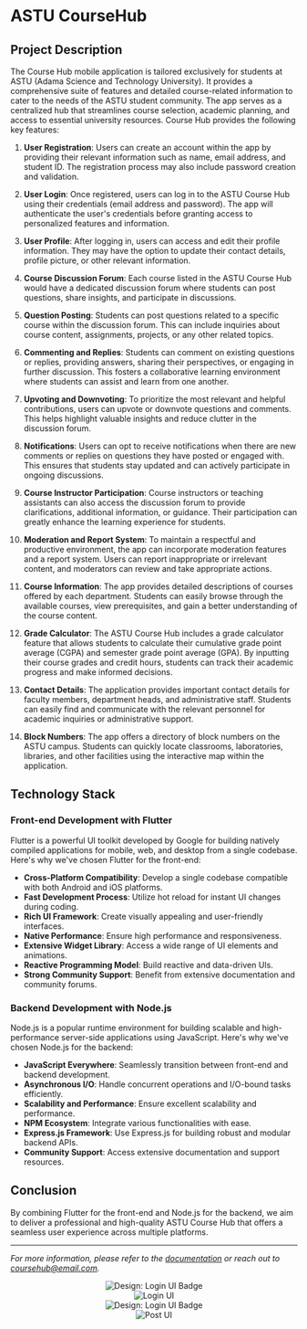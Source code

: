# ASTU CourseHub

## Project Description

The Course Hub mobile application is tailored exclusively for students at ASTU (Adama Science and Technology University). It provides a comprehensive suite of features and detailed course-related information to cater to the needs of the ASTU student community. The app serves as a centralized hub that streamlines course selection, academic planning, and access to essential university resources. Course Hub provides the following key features:

1. **User Registration**: Users can create an account within the app by providing their relevant information such as name, email address, and student ID. The registration process may also include password creation and validation.

2. **User Login**: Once registered, users can log in to the ASTU Course Hub using their credentials (email address and password). The app will authenticate the user's credentials before granting access to personalized features and information.

3. **User Profile**: After logging in, users can access and edit their profile information. They may have the option to update their contact details, profile picture, or other relevant information.

4. **Course Discussion Forum**: Each course listed in the ASTU Course Hub would have a dedicated discussion forum where students can post questions, share insights, and participate in discussions.

5. **Question Posting**: Students can post questions related to a specific course within the discussion forum. This can include inquiries about course content, assignments, projects, or any other related topics.

6. **Commenting and Replies**: Students can comment on existing questions or replies, providing answers, sharing their perspectives, or engaging in further discussion. This fosters a collaborative learning environment where students can assist and learn from one another.

7. **Upvoting and Downvoting**: To prioritize the most relevant and helpful contributions, users can upvote or downvote questions and comments. This helps highlight valuable insights and reduce clutter in the discussion forum.

8. **Notifications**: Users can opt to receive notifications when there are new comments or replies on questions they have posted or engaged with. This ensures that students stay updated and can actively participate in ongoing discussions.

9. **Course Instructor Participation**: Course instructors or teaching assistants can also access the discussion forum to provide clarifications, additional information, or guidance. Their participation can greatly enhance the learning experience for students.

10. **Moderation and Report System**: To maintain a respectful and productive environment, the app can incorporate moderation features and a report system. Users can report inappropriate or irrelevant content, and moderators can review and take appropriate actions.

11. **Course Information**: The app provides detailed descriptions of courses offered by each department. Students can easily browse through the available courses, view prerequisites, and gain a better understanding of the course content.

12. **Grade Calculator**: The ASTU Course Hub includes a grade calculator feature that allows students to calculate their cumulative grade point average (CGPA) and semester grade point average (GPA). By inputting their course grades and credit hours, students can track their academic progress and make informed decisions.

13. **Contact Details**: The application provides important contact details for faculty members, department heads, and administrative staff. Students can easily find and communicate with the relevant personnel for academic inquiries or administrative support.

14. **Block Numbers**: The app offers a directory of block numbers on the ASTU campus. Students can quickly locate classrooms, laboratories, libraries, and other facilities using the interactive map within the application.

## Technology Stack

### Front-end Development with Flutter

Flutter is a powerful UI toolkit developed by Google for building natively compiled applications for mobile, web, and desktop from a single codebase. Here's why we've chosen Flutter for the front-end:

- **Cross-Platform Compatibility**: Develop a single codebase compatible with both Android and iOS platforms.
- **Fast Development Process**: Utilize hot reload for instant UI changes during coding.
- **Rich UI Framework**: Create visually appealing and user-friendly interfaces.
- **Native Performance**: Ensure high performance and responsiveness.
- **Extensive Widget Library**: Access a wide range of UI elements and animations.
- **Reactive Programming Model**: Build reactive and data-driven UIs.
- **Strong Community Support**: Benefit from extensive documentation and community forums.

### Backend Development with Node.js

Node.js is a popular runtime environment for building scalable and high-performance server-side applications using JavaScript. Here's why we've chosen Node.js for the backend:

- **JavaScript Everywhere**: Seamlessly transition between front-end and backend development.
- **Asynchronous I/O**: Handle concurrent operations and I/O-bound tasks efficiently.
- **Scalability and Performance**: Ensure excellent scalability and performance.
- **NPM Ecosystem**: Integrate various functionalities with ease.
- **Express.js Framework**: Use Express.js for building robust and modular backend APIs.
- **Community Support**: Access extensive documentation and support resources.

## Conclusion

By combining Flutter for the front-end and Node.js for the backend, we aim to deliver a professional and high-quality ASTU Course Hub that offers a seamless user experience across multiple platforms.

---

_For more information, please refer to the [documentation](docs/) or reach out to [coursehub@email.com](mailto:tamiratkebede120@email.com)._

<div style="text-align: center;">
    <div style="text-align: center;">
<img src="https://img.shields.io/badge/Design-Login%20UI-green" alt="Design: Login UI Badge">
    </div>
    <img src="api/src/uploads/login.png" alt="Login UI" style="max-width: 100%; height: auto;">
</div>

<div style="text-align: center;">
    <div style="text-align: center;">
        <div style="text-align: center;">
        <img src="https://img.shields.io/badge/Design-Login%20UI-green" alt="Design: Login UI Badge">
    </div>
    <img src="api/src/uploads/coursehub message .png" alt="Post UI" style="max-width: 100%; height: auto;">
</div>
